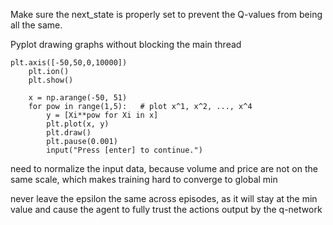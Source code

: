 Make sure the next_state is properly set to prevent the Q-values from being all the same.

Pyplot drawing graphs without blocking the main thread

```
plt.axis([-50,50,0,10000])
    plt.ion()
    plt.show()

    x = np.arange(-50, 51)
    for pow in range(1,5):   # plot x^1, x^2, ..., x^4
        y = [Xi**pow for Xi in x]
        plt.plot(x, y)
        plt.draw()
        plt.pause(0.001)
        input("Press [enter] to continue.")
```

need to normalize the input data, because volume and price are not on the same scale, which makes training hard to converge to global min

never leave the epsilon the same across episodes, as it will stay at the min value and cause the agent to fully trust the actions output by the q-network